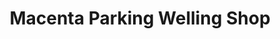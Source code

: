 ---
title: "Macenta Parking Welling Shop"
url: /voinjama/macenta-parking-welling-shop/
shop: car repair
---